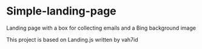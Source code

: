 Simple-landing-page
===================

Landing page with a box for collecting emails and a Bing background image

This project is based on Landing.js written by vah7id
